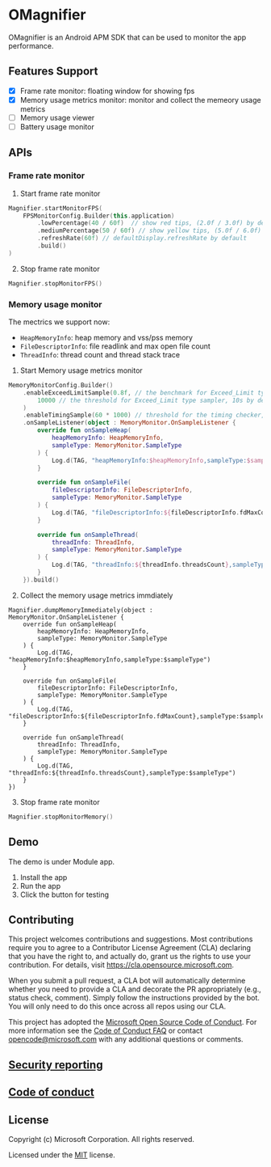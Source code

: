 # OMagnifier

OMagnifier is an Android APM SDK that can be used to monitor the app performance.

## Features Support
- [x] Frame rate monitor: floating window for showing fps
- [x] Memory usage metrics monitor: monitor and collect the memeory usage metrics
- [ ] Memory usage viewer
- [ ] Battery usage monitor

## APIs
### Frame rate monitor

1. Start frame rate monitor
```kotlin
Magnifier.startMonitorFPS(
    FPSMonitorConfig.Builder(this.application)
        .lowPercentage(40 / 60f)  // show red tips, (2.0f / 3.0f) by default
        .mediumPercentage(50 / 60f) // show yellow tips, (5.0f / 6.0f) by default
        .refreshRate(60f) // defaultDisplay.refreshRate by default
        .build()
)
```

2. Stop frame rate monitor
```kotlin
Magnifier.stopMonitorFPS()
```

### Memory usage monitor

The mectrics we support now:

- `HeapMemoryInfo`: heap memory and vss/pss memory
- `FileDescriptorInfo`: file readlink and max open file count
- `ThreadInfo`: thread count and thread stack trace

1. Start Memory usage metrics monitor

```kotlin
MemoryMonitorConfig.Builder()
    .enableExceedLimitSample(0.8f, // the benchmark for Exceed_Limit type sampler, if we reach out 80% the max, collect the metrics, 0.8f by default
        10000 // the threshold for Exceed_Limit type sampler, 10s by default
    )
    .enableTimingSample(60 * 1000) // threshold for the timing checker, 1 min by default
    .onSampleListener(object : MemoryMonitor.OnSampleListener {
        override fun onSampleHeap(
            heapMemoryInfo: HeapMemoryInfo,
            sampleType: MemoryMonitor.SampleType
        ) {
            Log.d(TAG, "heapMemoryInfo:$heapMemoryInfo,sampleType:$sampleType")
        }

        override fun onSampleFile(
            fileDescriptorInfo: FileDescriptorInfo,
            sampleType: MemoryMonitor.SampleType
        ) {
            Log.d(TAG, "fileDescriptorInfo:${fileDescriptorInfo.fdMaxCount},sampleType:$sampleType")
        }

        override fun onSampleThread(
            threadInfo: ThreadInfo,
            sampleType: MemoryMonitor.SampleType
        ) {
            Log.d(TAG, "threadInfo:${threadInfo.threadsCount},sampleType:$sampleType")
        }
    }).build()
```

2. Collect the memory usage metrics immdiately

```koltin
Magnifier.dumpMemoryImmediately(object : MemoryMonitor.OnSampleListener {
    override fun onSampleHeap(
        heapMemoryInfo: HeapMemoryInfo,
        sampleType: MemoryMonitor.SampleType
    ) {
        Log.d(TAG, "heapMemoryInfo:$heapMemoryInfo,sampleType:$sampleType")
    }

    override fun onSampleFile(
        fileDescriptorInfo: FileDescriptorInfo,
        sampleType: MemoryMonitor.SampleType
    ) {
        Log.d(TAG, "fileDescriptorInfo:${fileDescriptorInfo.fdMaxCount},sampleType:$sampleType")
    }

    override fun onSampleThread(
        threadInfo: ThreadInfo,
        sampleType: MemoryMonitor.SampleType
    ) {
        Log.d(TAG, "threadInfo:${threadInfo.threadsCount},sampleType:$sampleType")
    }
})
```


3. Stop frame rate monitor

```kotlin
Magnifier.stopMonitorMemory()
```

## Demo

The demo is under Module app.

1. Install the app
2. Run the app
3. Click the button for testing



## Contributing

This project welcomes contributions and suggestions. Most contributions require you to agree to a
Contributor License Agreement (CLA) declaring that you have the right to, and actually do, grant us
the rights to use your contribution. For details, visit https://cla.opensource.microsoft.com.

When you submit a pull request, a CLA bot will automatically determine whether you need to provide
a CLA and decorate the PR appropriately (e.g., status check, comment). Simply follow the instructions
provided by the bot. You will only need to do this once across all repos using our CLA.

This project has adopted the [Microsoft Open Source Code of Conduct](https://opensource.microsoft.com/codeofconduct/).
For more information see the [Code of Conduct FAQ](https://opensource.microsoft.com/codeofconduct/faq/) or
contact [opencode@microsoft.com](mailto:opencode@microsoft.com) with any additional questions or comments.

## [Security reporting](SECURITY.md)

## [Code of conduct](CODE_OF_CONDUCT.md)

## License

Copyright (c) Microsoft Corporation. All rights reserved.

Licensed under the [MIT](LICENSE) license.
